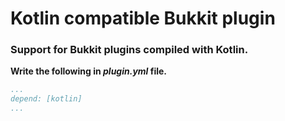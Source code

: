 # Kotlin compatible Bukkit plugin

### Support for Bukkit plugins compiled with Kotlin.

**Write the following in *plugin.yml* file.**
```yaml
...
depend: [kotlin]
...
```